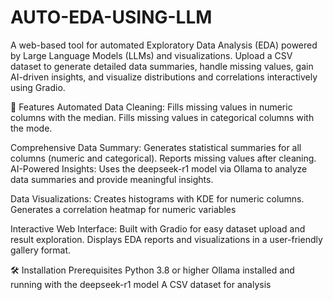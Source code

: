 # AUTO-EDA-USING-LLM
A web-based tool for automated Exploratory Data Analysis (EDA) powered by Large Language Models (LLMs) and visualizations. Upload a CSV dataset to generate detailed data summaries, handle missing values, gain AI-driven insights, and visualize distributions and correlations interactively using Gradio.

🚀 Features
Automated Data Cleaning:
Fills missing values in numeric columns with the median.
Fills missing values in categorical columns with the mode.

Comprehensive Data Summary:
Generates statistical summaries for all columns (numeric and categorical).
Reports missing values after cleaning.
AI-Powered Insights:
Uses the deepseek-r1 model via Ollama to analyze data summaries and provide meaningful insights.

Data Visualizations:
Creates histograms with KDE for numeric columns.
Generates a correlation heatmap for numeric variables

Interactive Web Interface:
Built with Gradio for easy dataset upload and result exploration.
Displays EDA reports and visualizations in a user-friendly gallery format.

🛠️ Installation
Prerequisites
Python 3.8 or higher
Ollama installed and running with the deepseek-r1 model
A CSV dataset for analysis

